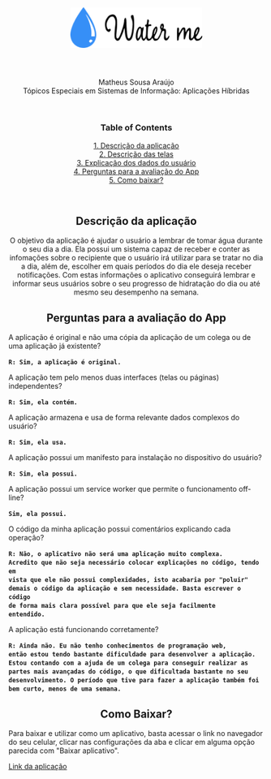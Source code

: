<p align="center">  
  <img width="260px" src="assets/logo-header.png">
  <h1 align="center"></h1>
</p>
<div align="center" flex-direction="row">

  <br/> Matheus Sousa Araújo <br/>Tópicos Especiais em Sistemas de Informação: Aplicações Híbridas
</h3>
<br />

### Table of Contents  
[1. Descrição da aplicação](#description)  
[2. Descrição das telas](#screens)  
[3. Explicação dos dados do usuário](#user-data)  
[4. Perguntas para a avaliação do App](#questions)
<br />[5. Como baixar?](#download)

<br />


<a name="description" />
<h2 align="center"><b>Descrição da aplicação</b></h2>

<p>
  O objetivo da aplicação é ajudar o usuário a lembrar de tomar água durante o seu dia a dia. Ela possui um sistema capaz de receber e conter as infomações sobre o recipiente que o usuário irá utilizar para se tratar no dia a dia, além de, escolher em quais períodos do dia ele deseja receber notificações.
  Com estas informações o aplicativo conseguirá lembrar e informar seus usuários sobre o seu progresso de hidratação do dia ou até mesmo seu desempenho na semana. 
</p>

<a name="questions" />
<h2 align="center"><b>Perguntas para a avaliação do App</b></h2>

<div align="start">

A aplicação é original e não uma cópia da aplicação de um colega ou de uma aplicação já existente? 

<code><b>R: Sim, a aplicação é original.</b></code>
  
A aplicação tem pelo menos duas interfaces (telas ou páginas) independentes? 

<code><b>R: Sim, ela contém.</b></code>
  
A aplicação armazena e usa de forma relevante dados complexos do usuário? 

<code><b>R: Sim, ela usa.</b></code>
  

A aplicação possui um manifesto para instalação no dispositivo do usuário? 

<code><b>R: Sim, ela possui.</b></code>
  
A aplicação possui um service worker que permite o funcionamento off-line? 

<code><b>Sim, ela possui.</b></code>
  
O código da minha aplicação possui comentários explicando cada operação? 

<code><b>R: Não, o aplicativo não será uma aplicação muito complexa. Acredito que não seja necessário colocar explicações no código, tendo em vista que ele não possui complexidades, isto acabaria por "poluir" demais o código da aplicação e sem necessidade. Basta escrever o código de forma mais clara possível para que ele seja facilmente entendido.</b></code>

A aplicação está funcionando corretamente? 

<code><b>R: Ainda não. Eu não tenho conhecimentos de programação web, então estou tendo bastante dificuldade para desenvolver a aplicação. Estou contando com a ajuda de um colega para conseguir realizar as partes mais avançadas do código, o que dificultada bastante no seu desenvolvimento. O período que tive para fazer a aplicação também foi bem curto, menos de uma semana.</b></code>


<a name="download" />
<h2 align="center"><b>Como Baixar?</b></h2>

Para baixar e utilizar como um aplicativo, basta acessar o link no navegador do seu celular, clicar nas configurações da aba e clicar em alguma opção parecida com "Baixar aplicativo".

  <a href="https://water-me.sapao.repl.co" target="_blank">Link da aplicação</a>